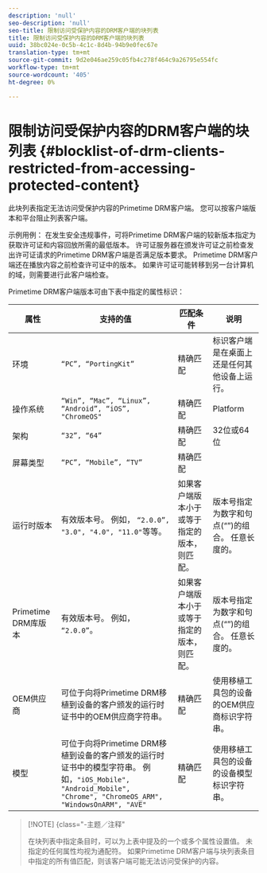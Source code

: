 ```yaml
---
description: 'null'
seo-description: 'null'
seo-title: 限制访问受保护内容的DRM客户端的块列表
title: 限制访问受保护内容的DRM客户端的块列表
uuid: 38bc024e-0c5b-4c1c-8d4b-94b9e0fec67e
translation-type: tm+mt
source-git-commit: 9d2e046ae259c05fb4c278f464c9a26795e554fc
workflow-type: tm+mt
source-wordcount: '405'
ht-degree: 0%

---
```



# 限制访问受保护内容的DRM客户端的块列表 {#blocklist-of-drm-clients-restricted-from-accessing-protected-content}

此块列表指定无法访问受保护内容的Primetime DRM客户端。 您可以按客户端版本和平台阻止列表客户端。

示例用例： 在发生安全违规事件，可将Primetime DRM客户端的较新版本指定为获取许可证和内容回放所需的最低版本。 许可证服务器在颁发许可证之前检查发出许可证请求的Primetime DRM客户端是否满足版本要求。 Primetime DRM客户端还在播放内容之前检查许可证中的版本。 如果许可证可能转移到另一台计算机的域，则需要进行此客户端检查。

Primetime DRM客户端版本可由下表中指定的属性标识：

| **属性** | **支持的值** | **匹配条件** | **说明** |
|---|---|---|---|
| 环境 | `“PC”, “PortingKit”` | 精确匹配 | 标识客户端是在桌面上还是任何其他设备上运行。 |
| 操作系统 | `“Win”, “Mac”, “Linux”, “Android”, “iOS”, "ChromeOS"` | 精确匹配 | Platform |
| 架构 | `“32”, “64”` | 精确匹配 | 32位或64位 |
| 屏幕类型 | `“PC”, “Mobile”, “TV”` | 精确匹配 |  |
| 运行时版本 | 有效版本号。 例如， `“2.0.0”, "3.0", "4.0", "11.0"`等等。 | 如果客户端版本小于或等于指定的版本，则匹配。 | 版本号指定为数字和句点(“”)的组合。 任意长度的。 |
| Primetime DRM库版本 | 有效版本号。 例如， `“2.0.0”`。 | 如果客户端版本小于或等于指定的版本，则匹配。 | 版本号指定为数字和句点(“”)的组合。 任意长度的。 |
| OEM供应商 | 可位于向将Primetime DRM移植到设备的客户颁发的运行时证书中的OEM供应商字符串。 | 精确匹配 | 使用移植工具包的设备的OEM供应商标识字符串。 |
| 模型 | 可位于向将Primetime DRM移植到设备的客户颁发的运行时证书中的模型字符串。 例如，`"iOS_Mobile", "Android_Mobile", "Chrome", "ChromeOS_ARM", "WindowsOnARM", "AVE"` | 精确匹配 | 使用移植工具包的设备的设备模型标识字符串。 |

>[!NOTE] {class=&quot;-主题／注释&quot;
>
>在块列表中指定条目时，可以为上表中提及的一个或多个属性设置值。 未指定的任何属性均视为通配符。 如果Primetime DRM客户端与块列表条目中指定的所有值匹配，则该客户端可能无法访问受保护的内容。

